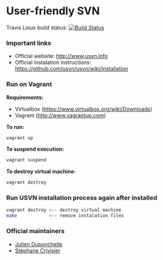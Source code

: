 User-friendly SVN
================

Travis Linux build status:
[![Build Status](https://travis-ci.org/jgonzalez/usvn.png?branch=master)](https://travis-ci.org/jgonzalez/usvn)

### Important links
 * Official website: http://www.usvn.info
 * Official instalation instructions: https://github.com/usvn/usvn/wiki/Installation

### Run on Vagrant

**Requirements:**
 * Virtualbox (https://www.virtualbox.org/wiki/Downloads)
 * Vagrant (http://www.vagrantup.com)

**To run:**
```bash
vagrant up
```

**To suspend execution:**
```bash
vagrant suspend
```

**To destroy virtual machine:**
```bash
vagrant destroy
```

### Run USVN installation process again after installed

```bash
vagrant destroy <-- destroy virtual machine
make            <-- remove instalation files
```

### Official maintainers
 * [Julien Duponchelle](https://github.com/noplay)
 * [Stéphane Crivisier](https://github.com/stem)

